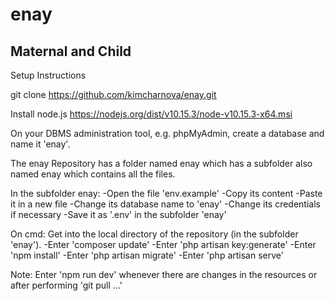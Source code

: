 # enay
Maternal and Child
-----------------------------------------------------------------------------
Setup Instructions

git clone https://github.com/kimcharnova/enay.git

Install node.js https://nodejs.org/dist/v10.15.3/node-v10.15.3-x64.msi

On your DBMS administration tool, e.g. phpMyAdmin, create a database and name it 'enay'.

The enay Repository has a folder named enay which has a subfolder also named enay which contains all the files. 

In the subfolder enay:
-Open the file 'env.example'
-Copy its content
-Paste it in a new file
-Change its database name to 'enay'
-Change its credentials if necessary
-Save it as '.env' in the subfolder 'enay'

On cmd:
Get into the local directory of the repository (in the subfolder 'enay').
-Enter 'composer update'
-Enter 'php artisan key:generate'
-Enter 'npm install'
-Enter 'php artisan migrate'
-Enter 'php artisan serve'

Note:
Enter 'npm run dev' whenever there are changes in the resources or after performing 'git pull ...'